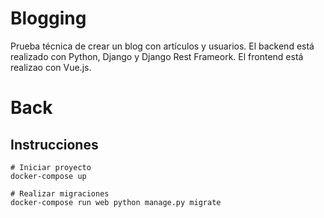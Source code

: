 # Blogging

Prueba técnica de crear un blog con artículos y usuarios. El backend está realizado con Python, Django y Django Rest
Frameork. El frontend está realizao con Vue.js.

# Back

## Instrucciones

```shell
# Iniciar proyecto
docker-compose up

# Realizar migraciones
docker-compose run web python manage.py migrate
```